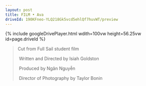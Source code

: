 ```yaml
---
layout: post
title: FILM • Ava
driveId: 190KFneo-YLQ218Gk5vcd5ehlQf7huvWT/preview 
---
```




{% include googleDrivePlayer.html wdith=100vw height=56.25vw id=page.driveId %}


> Cut from Full Sail student film
>
> &nbsp;Written and Directed by Isiah Goldston
>
> &nbsp;Produced by Ngân Nguyễn
>
> &nbsp;Director of Photography by Taylor Bonin
